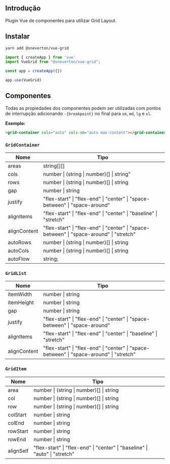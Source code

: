 ## Introdução

Plugin Vue de componentes para utilizar Grid Layout.

## Instalar
```bash
yarn add @sneverton/vue-grid
```

```js
import { createApp } from 'vue'
import VueGrid from "@sneverton/vue-grid";

const app = createApp({})

app.use(VueGrid)
```

## Componentes
Todas as propiedades dos componentes podem ser utilizadas com pontos de interrupção adicionando `-{breakpoint}` no final para `sm`, `md`, `lg` e `xl`.

**Exemplo:**
```html
<grid-container cols="auto" cols-sm="auto max-content"></grid-container>
```

### `GridContainer`
Nome | Tipo
--- | ---
areas | string[][]
cols | number \| (string \| number)[] \| string"
rows | number \| (string \| number)[] \| string
gap | number \| string
justify | "flex-start" \| "flex-end" \| "center" \| "space-between" \| "space-around"
alignItems | "flex-start" \| "flex-end" \| "center" \| "baseline" \| "stretch"
alignContent | "flex-start" \| "flex-end" \| "center" \| "space-between" \| "space-around" \| "stretch"
autoRows | number \| (string \| number)[] \| string
autoCols | number \| (string \| number)[] \| string
autoFlow | string;

### `GridList`
Nome | Tipo
--- | ---
itemWidth | number \| string
itemHeight | number \| string
gap | number \| string
justify | "flex-start" \| "flex-end" \| "center" \| "space-between" \| "space-around"
alignItems | "flex-start" \| "flex-end" \| "center" \| "baseline" \| "stretch"
alignContent | "flex-start" \| "flex-end" \| "center" \| "space-between" \| "space-around" \| "stretch"


### `GridItem`
Nome | Tipo
--- | ---
area | number \| (string \| number)[] \| string
col | number \| (string \| number)[] \| string
row | number \| (string \| number)[] \| string
colStart | number \| string
colEnd | number \| string
rowStart | number \| string
rowEnd | number \| string
alignSelf | "flex-start" \| "flex-end" \| "center" \| "baseline" \| "auto" \| "stretch"
